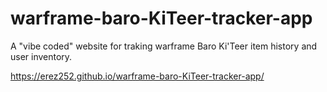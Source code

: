 # warframe-baro-KiTeer-tracker-app
A "vibe coded" website for traking warframe Baro Ki'Teer item history and user inventory.

https://erez252.github.io/warframe-baro-KiTeer-tracker-app/
